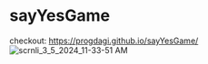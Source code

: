 # sayYesGame
checkout: https://progdagi.github.io/sayYesGame/
![scrnli_3_5_2024_11-33-51 AM](https://github.com/progdagi/sayYesGame/assets/142475159/b6a55ff9-14bd-4fe6-878c-1160345f0ee4)
